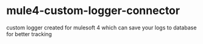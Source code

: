 # mule4-custom-logger-connector
custom logger created for mulesoft 4 which can save your logs to database for better tracking

